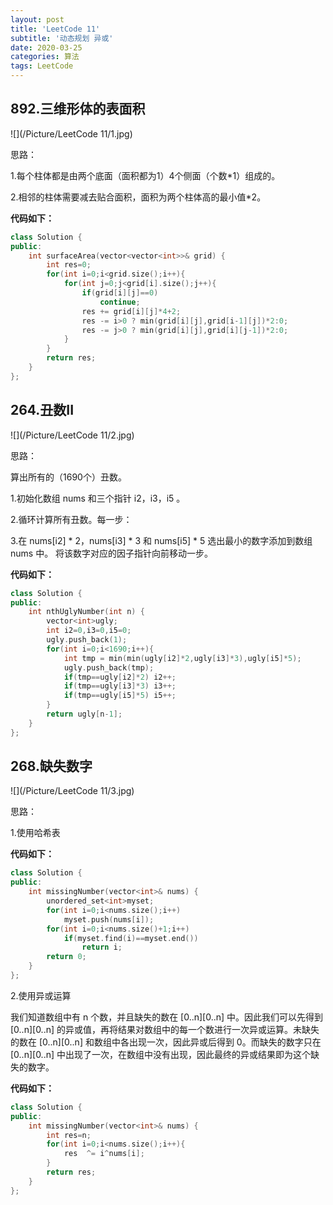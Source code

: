 ```yaml
---
layout: post
title: 'LeetCode 11'
subtitle: '动态规划 异或'
date: 2020-03-25
categories: 算法
tags: LeetCode
---
```


## 892.三维形体的表面积

![](/Picture/LeetCode 11/1.jpg)

思路：

1.每个柱体都是由两个底面（面积都为1）4个侧面（个数*1）组成的。

2.相邻的柱体需要减去贴合面积，面积为两个柱体高的最小值*2。

**代码如下：**

```cpp
class Solution {
public:
    int surfaceArea(vector<vector<int>>& grid) {
    	int res=0;
    	for(int i=0;i<grid.size();i++){
    		for(int j=0;j<grid[i].size();j++){
                if(grid[i][j]==0)
                    continue;
    			res += grid[i][j]*4+2;
    			res -= i>0 ? min(grid[i][j],grid[i-1][j])*2:0;
    			res -= j>0 ? min(grid[i][j],grid[i][j-1])*2:0;
    		}
    	}
    	return res;
    }
};
```

## 264.丑数II

![](/Picture/LeetCode 11/2.jpg)

思路：

算出所有的（1690个）丑数。

1.初始化数组 nums 和三个指针 i2，i3，i5 。

2.循环计算所有丑数。每一步：

3.在 nums[i2] * 2，nums[i3] * 3 和 nums[i5] * 5 选出最小的数字添加到数组 nums 中。
将该数字对应的因子指针向前移动一步。

**代码如下：**

```cpp
class Solution {
public:
    int nthUglyNumber(int n) {
    	vector<int>ugly;
    	int i2=0,i3=0,i5=0;
    	ugly.push_back(1);
    	for(int i=0;i<1690;i++){
    		int tmp = min(min(ugly[i2]*2,ugly[i3]*3),ugly[i5]*5);
    		ugly.push_back(tmp);
    		if(tmp==ugly[i2]*2) i2++;
    		if(tmp==ugly[i3]*3) i3++;
    		if(tmp==ugly[i5]*5) i5++;
    	}
    	return ugly[n-1];
    }
};
```

## 268.缺失数字

![](/Picture/LeetCode 11/3.jpg)

思路：

1.使用哈希表

**代码如下：**

```cpp
class Solution {
public:
    int missingNumber(vector<int>& nums) {
    	unordered_set<int>myset;
    	for(int i=0;i<nums.size();i++)
    		myset.push(nums[i]);
    	for(int i=0;i<nums.size()+1;i++)
    		if(myset.find(i)==myset.end())
    			return i;
    	return 0;
    }
};
```

2.使用异或运算

我们知道数组中有 n 个数，并且缺失的数在 [0..n][0..n] 中。因此我们可以先得到 [0..n][0..n] 的异或值，再将结果对数组中的每一个数进行一次异或运算。未缺失的数在 [0..n][0..n] 和数组中各出现一次，因此异或后得到 0。而缺失的数字只在 [0..n][0..n] 中出现了一次，在数组中没有出现，因此最终的异或结果即为这个缺失的数字。

**代码如下：**

```cpp
class Solution {
public:
    int missingNumber(vector<int>& nums) {
    	int res=n;
    	for(int i=0;i<nums.size();i++){
    		res  ^= i^nums[i];
    	}
    	return res;
    }
};
```

